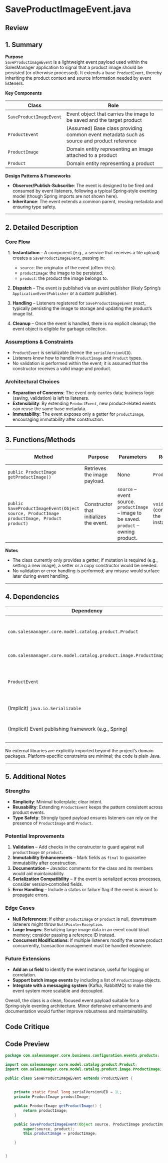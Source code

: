 # SaveProductImageEvent.java

## Review

## 1. Summary  

**Purpose**  
`SaveProductImageEvent` is a lightweight event payload used within the SalesManager application to signal that a product image should be persisted (or otherwise processed). It extends a base `ProductEvent`, thereby inheriting the product context and source information needed by event listeners.

**Key Components**  

| Class | Role |
|-------|------|
| `SaveProductImageEvent` | Event object that carries the image to be saved and the target product |
| `ProductEvent` | (Assumed) Base class providing common event metadata such as source and product reference |
| `ProductImage` | Domain entity representing an image attached to a product |
| `Product` | Domain entity representing a product |

**Design Patterns & Frameworks**  
- **Observer/Publish‑Subscribe**: The event is designed to be fired and consumed by event listeners, following a typical Spring‐style eventing model (though Spring imports are not shown here).
- **Inheritance**: The event extends a common parent, reusing metadata and ensuring type safety.

---

## 2. Detailed Description  

### Core Flow  
1. **Instantiation** – A component (e.g., a service that receives a file upload) creates a `SaveProductImageEvent`, passing in:
   * `source`: the originator of the event (often `this`).
   * `productImage`: the image to be persisted.
   * `product`: the product the image belongs to.

2. **Dispatch** – The event is published via an event publisher (likely Spring’s `ApplicationEventPublisher` or a custom publisher).  
3. **Handling** – Listeners registered for `SaveProductImageEvent` react, typically persisting the image to storage and updating the product’s image list.  
4. **Cleanup** – Once the event is handled, there is no explicit cleanup; the event object is eligible for garbage collection.

### Assumptions & Constraints  
- `ProductEvent` is serializable (hence the `serialVersionUID`).  
- Listeners know how to handle `ProductImage` and `Product` types.  
- No validation is performed within the event; it is assumed that the constructor receives a valid image and product.

### Architectural Choices  
- **Separation of Concerns**: The event only carries data; business logic (saving, validation) is left to listeners.  
- **Extensibility**: By extending `ProductEvent`, new product‑related events can reuse the same base metadata.  
- **Immutability**: The event exposes only a getter for `productImage`, encouraging immutability after construction.

---

## 3. Functions/Methods  

| Method | Purpose | Parameters | Returns | Side Effects |
|--------|---------|------------|---------|--------------|
| `public ProductImage getProductImage()` | Retrieves the image payload. | None | `ProductImage` | None |
| `public SaveProductImageEvent(Object source, ProductImage productImage, Product product)` | Constructor that initializes the event. | `source` – event source.<br>`productImage` – image to be saved.<br>`product` – owning product. | `void` (constructs the instance) | None |

**Notes**  
- The class currently only provides a getter; if mutation is required (e.g., setting a new image), a setter or a copy constructor would be needed.  
- No validation or error handling is performed; any misuse would surface later during event handling.

---

## 4. Dependencies  

| Dependency | Type | Comments |
|------------|------|----------|
| `com.salesmanager.core.model.catalog.product.Product` | Domain | Represents the product; assumed to be part of the core data model. |
| `com.salesmanager.core.model.catalog.product.image.ProductImage` | Domain | Represents the image entity. |
| `ProductEvent` | Base class | Likely implements `ApplicationEvent` or similar; provides source/product metadata. |
| (Implicit) `java.io.Serializable` | Standard | Used because of `serialVersionUID`. |
| (Implicit) Event publishing framework (e.g., Spring) | Third‑party | Not directly imported here, but inferred from the event pattern. |

No external libraries are explicitly imported beyond the project’s domain packages. Platform‑specific constraints are minimal; the code is plain Java.

---

## 5. Additional Notes  

### Strengths  
- **Simplicity**: Minimal boilerplate; clear intent.  
- **Reusability**: Extending `ProductEvent` keeps the pattern consistent across product events.  
- **Type Safety**: Strongly typed payload ensures listeners can rely on the presence of `ProductImage` and `Product`.

### Potential Improvements  
1. **Validation** – Add checks in the constructor to guard against null `productImage` or `product`.  
2. **Immutability Enhancements** – Mark fields as `final` to guarantee immutability after construction.  
3. **Documentation** – Javadoc comments for the class and its members would aid maintainability.  
4. **Serialization Compatibility** – If the event is serialized across processes, consider version‑controlled fields.  
5. **Error Handling** – Include a status or failure flag if the event is meant to propagate errors.

### Edge Cases  
- **Null References**: If either `productImage` or `product` is null, downstream listeners might throw `NullPointerException`.  
- **Large Images**: Serializing large image data in an event could bloat memory; consider passing a reference ID instead.  
- **Concurrent Modifications**: If multiple listeners modify the same product concurrently, transaction management must be handled elsewhere.

### Future Extensions  
- **Add an `id` field** to identify the event instance, useful for logging or correlation.  
- **Support batch image events** by including a list of `ProductImage` objects.  
- **Integrate with a messaging system** (Kafka, RabbitMQ) to make the event system more scalable and decoupled.  

Overall, the class is a clean, focused event payload suitable for a Spring‑style eventing architecture. Minor defensive enhancements and documentation would further improve robustness and maintainability.

## Code Critique



## Code Preview

```java
package com.salesmanager.core.business.configuration.events.products;

import com.salesmanager.core.model.catalog.product.Product;
import com.salesmanager.core.model.catalog.product.image.ProductImage;

public class SaveProductImageEvent extends ProductEvent {
	
	
	private static final long serialVersionUID = 1L;
	private ProductImage productImage;

	public ProductImage getProductImage() {
		return productImage;
	}

	public SaveProductImageEvent(Object source, ProductImage productImage, Product product) {
		super(source, product);
		this.productImage = productImage;

	}


}



```
